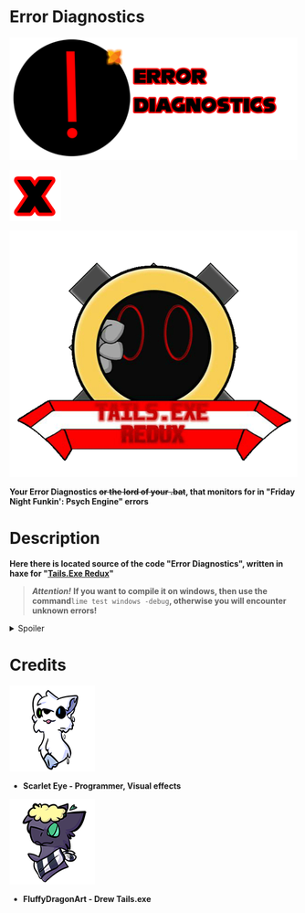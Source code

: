 # Error Diagnostics
![Logo ERROR](/github/Logo.png)

![X](/github/X.png)
 
![Logo T.E Redux](https://github.com/Scarlet-Eye/Error-Diagnostics-source/blob/main/github/T.E%20Redux.gif)



**Your Error Diagnostics ~~or the lord of your .bat~~, that monitors for in "Friday Night Funkin': Psych Engine" errors**

# Description
**Here there is located source of the code "Error Diagnostics", written in haxe for "[Tails.Exe Redux](https://gamebanana.com/wips/75818 "Gamebanana Page")"**

>***Attention!***
**If you want to compile it on windows, then use the command**```lime test windows -debug```**, otherwise you will encounter unknown errors!**

<details><summary>Spoiler</summary>
    <pre>
    The program does not define anything, it is an illusion of your mistake =3
    </pre>
   </details>
   
# Credits
![Scarlet](/github/Scarlet.png)
* **Scarlet Eye - Programmer, Visual effects**

![Fluffy](/github/Fluffy.png)
* **FluffyDragonArt - Drew Tails.exe**
